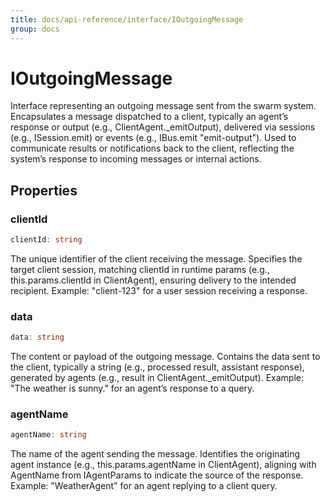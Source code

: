```yaml
---
title: docs/api-reference/interface/IOutgoingMessage
group: docs
---
```


# IOutgoingMessage

Interface representing an outgoing message sent from the swarm system.
Encapsulates a message dispatched to a client, typically an agent’s response or output (e.g., ClientAgent._emitOutput), delivered via sessions (e.g., ISession.emit) or events (e.g., IBus.emit "emit-output").
Used to communicate results or notifications back to the client, reflecting the system’s response to incoming messages or internal actions.

## Properties

### clientId

```ts
clientId: string
```

The unique identifier of the client receiving the message.
Specifies the target client session, matching clientId in runtime params (e.g., this.params.clientId in ClientAgent), ensuring delivery to the intended recipient.
Example: "client-123" for a user session receiving a response.

### data

```ts
data: string
```

The content or payload of the outgoing message.
Contains the data sent to the client, typically a string (e.g., processed result, assistant response), generated by agents (e.g., result in ClientAgent._emitOutput).
Example: "The weather is sunny." for an agent’s response to a query.

### agentName

```ts
agentName: string
```

The name of the agent sending the message.
Identifies the originating agent instance (e.g., this.params.agentName in ClientAgent), aligning with AgentName from IAgentParams to indicate the source of the response.
Example: "WeatherAgent" for an agent replying to a client query.
